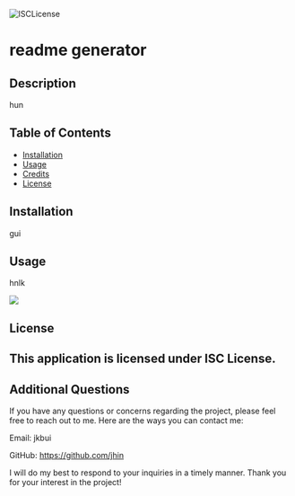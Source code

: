 
![ISCLicense](https://img.shields.io/badge/License-ISCLicense-Green)
# readme generator

## Description
hun

## Table of Contents

- [Installation](#installation) 
- [Usage](#usage)
- [Credits](#credits)
- [License](#license)

## Installation

gui
## Usage

hnlk

![](Nodejs-Readme-Generator/Capture.JPG)


## License

This application is licensed under ISC License.
---

## Additional Questions

If you have any questions or concerns regarding the project, please feel free to reach out to me. Here are the ways you can contact me:

Email: jkbui

GitHub: https://github.com/jhin

I will do my best to respond to your inquiries in a timely manner. Thank you for your interest in the project!

